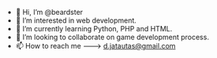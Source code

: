 - 👋 Hi, I’m @beardster
- 👀 I’m interested in web development.
- 🌱 I’m currently learning Python, PHP and HTML.
- 💞️ I’m looking to collaborate on game development process.
- 📫 How to reach me ---> d.jatautas@gmail.com

<!---
beardster/beardster is a ✨ special ✨ repository because its `README.md` (this file) appears on your GitHub profile.
You can click the Preview link to take a look at your changes.
--->
